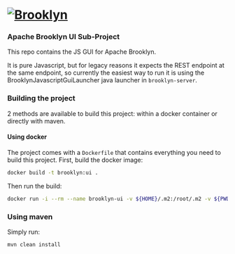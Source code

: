 
# [![**Brooklyn**](https://brooklyn.apache.org/style/img/apache-brooklyn-logo-244px-wide.png)](http://brooklyn.apache.org/)

### Apache Brooklyn UI Sub-Project

This repo contains the JS GUI for Apache Brooklyn.

It is pure Javascript, but for legacy reasons it expects the REST endpoint at the same endpoint,
so currently the easiest way to run it is using the BrooklynJavascriptGuiLauncher java launcher 
in `brooklyn-server`.

### Building the project

2 methods are available to build this project: within a docker container or directly with maven.

#### Using docker

The project comes with a `Dockerfile` that contains everything you need to build this project.
First, build the docker image:

```bash
docker build -t brooklyn:ui .
```

Then run the build:

```bash
docker run -i --rm --name brooklyn-ui -v ${HOME}/.m2:/root/.m2 -v ${PWD}:/usr/build -w /usr/build brooklyn:ui mvn clean install
```

### Using maven

Simply run:

```bash
mvn clean install
```